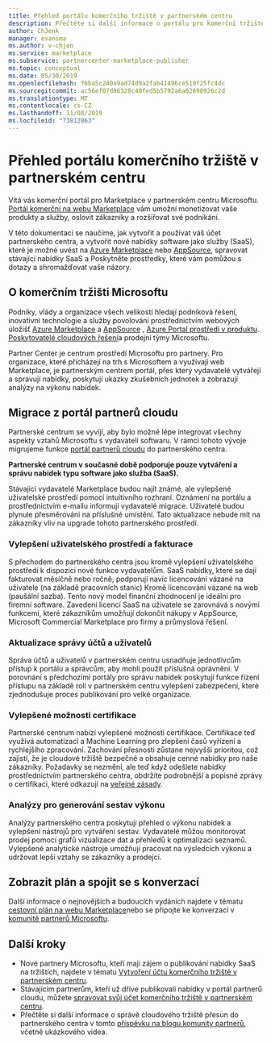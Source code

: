 ```yaml
---
title: Přehled portálu komerčního tržiště v partnerském centru
description: Přečtěte si další informace o portálu pro komerční tržiště v partnerském centru a o tom, jak vypisovat a prodávat nabídky Azure Marketplace, AppSource a prostřednictvím programu Cloud Solution Provider (CSP).
author: ChJenk
manager: evansma
ms.author: v-chjen
ms.service: marketplace
ms.subservice: partnercenter-marketplace-publisher
ms.topic: conceptual
ms.date: 05/30/2019
ms.openlocfilehash: f6ba5c240a9ad74d9a2fab41496ce519f25fc4dc
ms.sourcegitcommit: ac56ef07d86328c40fed5b5792a6a02698926c2d
ms.translationtype: MT
ms.contentlocale: cs-CZ
ms.lasthandoff: 11/08/2019
ms.locfileid: "73812063"
---
```

# <a name="overview-of-the-commercial-marketplace-portal-in-partner-center"></a>Přehled portálu komerčního tržiště v partnerském centru

Vítá vás komerční portál pro Marketplace v partnerském centru Microsoftu. [Portál komerční na webu Marketplace](https://partner.microsoft.com/dashboard/commercial-marketplace/) vám umožní monetizovat vaše produkty a služby, oslovit zákazníky a rozšiřovat své podnikání.

V této dokumentaci se naučíme, jak vytvořit a používat váš účet partnerského centra, a vytvořit nové nabídky software jako služby (SaaS), které je možné uvést na [Azure Marketplace](https://azuremarketplace.microsoft.com/) nebo [AppSource](https://appsource.microsoft.com/), spravovat stávající nabídky SaaS a Poskytněte prostředky, které vám pomůžou s dotazy a shromažďovat vaše názory. 

## <a name="about-microsofts-commercial-marketplace"></a>O komerčním tržišti Microsoftu

Podniky, vlády a organizace všech velikostí hledají podniková řešení, inovativní technologie a služby povolování prostřednictvím webových úložišť [Azure Marketplace](https://azuremarketplace.microsoft.com/) a [AppSource](https://appsource.microsoft.com/) , [Azure Portal prostředí v produktu](https://portal.azure.com). [Poskytovatelé cloudových řešení](https://partner.microsoft.com/cloud-solution-provider)a prodejní týmy Microsoftu. 

Partner Center je centrum prostředí Microsoftu pro partnery. Pro organizace, které přicházejí na trh s Microsoftem a využívají web Marketplace, je partnerským centrem portál, přes který vydavatelé vytvářejí a spravují nabídky, poskytují ukázky zkušebních jednotek a zobrazují analýzy na výkonu nabídek. 

## <a name="migration-from-cloud-partner-portal"></a>Migrace z portál partnerů cloudu

Partnerské centrum se vyvíjí, aby bylo možné lépe integrovat všechny aspekty vztahů Microsoftu s vydavateli softwaru. V rámci tohoto vývoje migrujeme funkce [portál partnerů cloudu](https://cloudpartner.azure.com/) do partnerského centra. 

**Partnerské centrum v současné době podporuje pouze vytváření a správu nabídek typu software jako služba (SaaS).**

Stávající vydavatelé Marketplace budou najít známé, ale vylepšené uživatelské prostředí pomocí intuitivního rozhraní. Oznámení na portálu a prostřednictvím e-mailu informují vydavatelé migrace. Uživatelé budou plynule přesměrováni na příslušné umístění. Tato aktualizace nebude mít na zákazníky vliv na upgrade tohoto partnerského prostředí. 

### <a name="improvements-on-user-experience-and-billing"></a>Vylepšení uživatelského prostředí a fakturace

S přechodem do partnerského centra jsou kromě vylepšení uživatelského prostředí k dispozici nové funkce vydavatelům. SaaS nabídky, které se dají fakturovat měsíčně nebo ročně, podporují navíc licencování vázané na uživatele (na základě pracovních stanic) Kromě licencování vázané na web (paušální sazba). Tento nový model finanční zhodnocení je ideální pro firemní software. Zavedení licencí SaaS na uživatele se zarovnává s novými funkcemi, které zákazníkům umožňují dokončit nákupy v AppSource, Microsoft Commercial Marketplace pro firmy a průmyslová řešení. 

### <a name="account-and-user-management-updates"></a>Aktualizace správy účtů a uživatelů

Správa účtů a uživatelů v partnerském centru usnadňuje jednotlivcům přístup k portálu a správcům, aby mohli použít příslušná oprávnění. V porovnání s předchozími portály pro správu nabídek poskytují funkce řízení přístupu na základě rolí v partnerském centru vylepšení zabezpečení, které zjednodušuje proces publikování pro velké organizace. 

### <a name="improved-certification-experience"></a>Vylepšené možnosti certifikace

Partnerské centrum nabízí vylepšené možnosti certifikace. Certifikace teď využívá automatizaci a Machine Learning pro zlepšení časů vyřízení a rychlejšího zpracování. Zachování přesnosti zůstane nejvyšší prioritou, což zajistí, že je cloudové tržiště bezpečné a obsahuje cenné nabídky pro naše zákazníky. Požadavky se nezmění, ale teď když odešlete nabídky prostřednictvím partnerského centra, obdržíte podrobnější a popisné zprávy o certifikaci, které odkazují na [veřejné zásady](https://docs.microsoft.com/legal/marketplace/certification-policies). 

### <a name="analytics-for-performance-reporting"></a>Analýzy pro generování sestav výkonu

Analýzy partnerského centra poskytují přehled o výkonu nabídek a vylepšení nástrojů pro vytváření sestav. Vydavatelé můžou monitorovat prodej pomocí grafů vizualizace dat a přehledů k optimalizaci seznamů. Vylepšené analytické nástroje umožňují pracovat na výsledcích výkonu a udržovat lepší vztahy se zákazníky a prodejci. 

## <a name="view-the-roadmap-and-join-the-conversation"></a>Zobrazit plán a spojit se s konverzací

Další informace o nejnovějších a budoucích vydáních najdete v tématu [cestovní plán na webu Marketplace](https://aka.ms/publicmarketplaceroadmap)nebo se připojte ke konverzaci v [komunitě partnerů Microsoftu](https://www.microsoftpartnercommunity.com/). 

## <a name="next-steps"></a>Další kroky

- Nové partnery Microsoftu, kteří mají zájem o publikování nabídky SaaS na tržištích, najdete v tématu [Vytvoření účtu komerčního tržiště v partnerském centru](./create-account.md).
- Stávajícím partnerům, kteří už dříve publikovali nabídky v portál partnerů cloudu, můžete [spravovat svůj účet komerčního tržiště v partnerském centru](./manage-account.md). 
- Přečtěte si další informace o správě cloudového tržiště přesun do partnerského centra v tomto [příspěvku na blogu komunity partnerů](https://www.microsoftpartnercommunity.com/t5/Azure-Marketplace-and-AppSource/Cloud-Marketplace-In-Partner-Center/m-p/9738#M293), včetně ukázkového videa.
